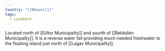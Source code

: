 ```yaml
---
Country: "[[Nhovell]]"
tags:
  - Landmark
---
```

Located north of [[Ultor Municipality]] and sourth of [[Reldollen Municipality]]. It is a reverse water fall providing much needed freshwater to the floating island just north of [[Lagav Municipality]].